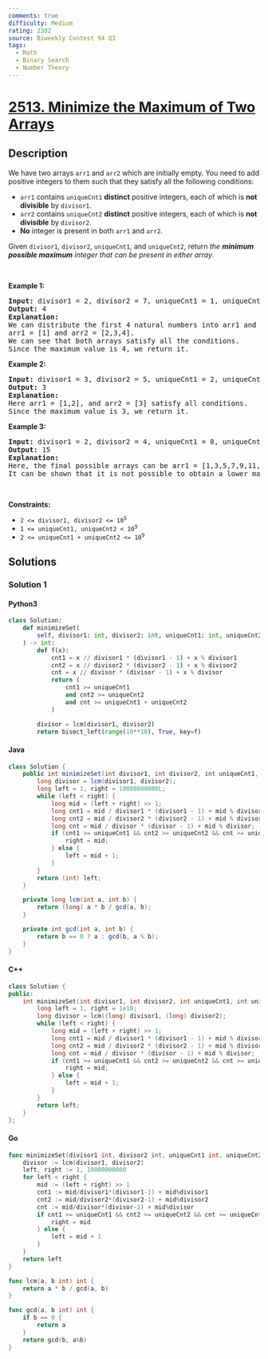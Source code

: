 ```yaml
---
comments: true
difficulty: Medium
rating: 2302
source: Biweekly Contest 94 Q3
tags:
  - Math
  - Binary Search
  - Number Theory
---
```


<!-- problem:start -->

# [2513. Minimize the Maximum of Two Arrays](https://leetcode.com/problems/minimize-the-maximum-of-two-arrays)


## Description

<!-- description:start -->

<p>We have two arrays <code>arr1</code> and <code>arr2</code> which are initially empty. You need to add positive integers to them such that they satisfy all the following conditions:</p>

<ul>
	<li><code>arr1</code> contains <code>uniqueCnt1</code> <strong>distinct</strong> positive integers, each of which is <strong>not divisible</strong> by <code>divisor1</code>.</li>
	<li><code>arr2</code> contains <code>uniqueCnt2</code> <strong>distinct</strong> positive integers, each of which is <strong>not divisible</strong> by <code>divisor2</code>.</li>
	<li><strong>No</strong> integer is present in both <code>arr1</code> and <code>arr2</code>.</li>
</ul>

<p>Given <code>divisor1</code>, <code>divisor2</code>, <code>uniqueCnt1</code>, and <code>uniqueCnt2</code>, return <em>the <strong>minimum possible maximum</strong> integer that can be present in either array</em>.</p>

<p>&nbsp;</p>
<p><strong class="example">Example 1:</strong></p>

<pre>
<strong>Input:</strong> divisor1 = 2, divisor2 = 7, uniqueCnt1 = 1, uniqueCnt2 = 3
<strong>Output:</strong> 4
<strong>Explanation:</strong> 
We can distribute the first 4 natural numbers into arr1 and arr2.
arr1 = [1] and arr2 = [2,3,4].
We can see that both arrays satisfy all the conditions.
Since the maximum value is 4, we return it.
</pre>

<p><strong class="example">Example 2:</strong></p>

<pre>
<strong>Input:</strong> divisor1 = 3, divisor2 = 5, uniqueCnt1 = 2, uniqueCnt2 = 1
<strong>Output:</strong> 3
<strong>Explanation:</strong> 
Here arr1 = [1,2], and arr2 = [3] satisfy all conditions.
Since the maximum value is 3, we return it.</pre>

<p><strong class="example">Example 3:</strong></p>

<pre>
<strong>Input:</strong> divisor1 = 2, divisor2 = 4, uniqueCnt1 = 8, uniqueCnt2 = 2
<strong>Output:</strong> 15
<strong>Explanation:</strong> 
Here, the final possible arrays can be arr1 = [1,3,5,7,9,11,13,15], and arr2 = [2,6].
It can be shown that it is not possible to obtain a lower maximum satisfying all conditions. 
</pre>

<p>&nbsp;</p>
<p><strong>Constraints:</strong></p>

<ul>
	<li><code>2 &lt;= divisor1, divisor2 &lt;= 10<sup>5</sup></code></li>
	<li><code>1 &lt;= uniqueCnt1, uniqueCnt2 &lt; 10<sup>9</sup></code></li>
	<li><code>2 &lt;= uniqueCnt1 + uniqueCnt2 &lt;= 10<sup>9</sup></code></li>
</ul>

<!-- description:end -->

## Solutions

<!-- solution:start -->

### Solution 1

<!-- tabs:start -->

#### Python3

```python
class Solution:
    def minimizeSet(
        self, divisor1: int, divisor2: int, uniqueCnt1: int, uniqueCnt2: int
    ) -> int:
        def f(x):
            cnt1 = x // divisor1 * (divisor1 - 1) + x % divisor1
            cnt2 = x // divisor2 * (divisor2 - 1) + x % divisor2
            cnt = x // divisor * (divisor - 1) + x % divisor
            return (
                cnt1 >= uniqueCnt1
                and cnt2 >= uniqueCnt2
                and cnt >= uniqueCnt1 + uniqueCnt2
            )

        divisor = lcm(divisor1, divisor2)
        return bisect_left(range(10**10), True, key=f)
```

#### Java

```java
class Solution {
    public int minimizeSet(int divisor1, int divisor2, int uniqueCnt1, int uniqueCnt2) {
        long divisor = lcm(divisor1, divisor2);
        long left = 1, right = 10000000000L;
        while (left < right) {
            long mid = (left + right) >> 1;
            long cnt1 = mid / divisor1 * (divisor1 - 1) + mid % divisor1;
            long cnt2 = mid / divisor2 * (divisor2 - 1) + mid % divisor2;
            long cnt = mid / divisor * (divisor - 1) + mid % divisor;
            if (cnt1 >= uniqueCnt1 && cnt2 >= uniqueCnt2 && cnt >= uniqueCnt1 + uniqueCnt2) {
                right = mid;
            } else {
                left = mid + 1;
            }
        }
        return (int) left;
    }

    private long lcm(int a, int b) {
        return (long) a * b / gcd(a, b);
    }

    private int gcd(int a, int b) {
        return b == 0 ? a : gcd(b, a % b);
    }
}
```

#### C++

```cpp
class Solution {
public:
    int minimizeSet(int divisor1, int divisor2, int uniqueCnt1, int uniqueCnt2) {
        long left = 1, right = 1e10;
        long divisor = lcm((long) divisor1, (long) divisor2);
        while (left < right) {
            long mid = (left + right) >> 1;
            long cnt1 = mid / divisor1 * (divisor1 - 1) + mid % divisor1;
            long cnt2 = mid / divisor2 * (divisor2 - 1) + mid % divisor2;
            long cnt = mid / divisor * (divisor - 1) + mid % divisor;
            if (cnt1 >= uniqueCnt1 && cnt2 >= uniqueCnt2 && cnt >= uniqueCnt1 + uniqueCnt2) {
                right = mid;
            } else {
                left = mid + 1;
            }
        }
        return left;
    }
};
```

#### Go

```go
func minimizeSet(divisor1 int, divisor2 int, uniqueCnt1 int, uniqueCnt2 int) int {
	divisor := lcm(divisor1, divisor2)
	left, right := 1, 10000000000
	for left < right {
		mid := (left + right) >> 1
		cnt1 := mid/divisor1*(divisor1-1) + mid%divisor1
		cnt2 := mid/divisor2*(divisor2-1) + mid%divisor2
		cnt := mid/divisor*(divisor-1) + mid%divisor
		if cnt1 >= uniqueCnt1 && cnt2 >= uniqueCnt2 && cnt >= uniqueCnt1+uniqueCnt2 {
			right = mid
		} else {
			left = mid + 1
		}
	}
	return left
}

func lcm(a, b int) int {
	return a * b / gcd(a, b)
}

func gcd(a, b int) int {
	if b == 0 {
		return a
	}
	return gcd(b, a%b)
}
```

<!-- tabs:end -->

<!-- solution:end -->

<!-- problem:end -->
